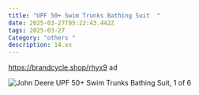 ```yaml
---
title: "UPF 50+ Swim Trunks Bathing Suit  "
date: 2025-03-27T05:22:43.442Z
tags: 2025-03-27
Category: "others "
description: 14.xx
---
```

https://brandcycle.shop/rhyx9   ad <!--StartFragment-->

![John Deere UPF 50+ Swim Trunks Bathing Suit, 1 of 6](https://target.scene7.com/is/image/Target/GUEST_10b2bcdf-14e7-4aaa-a5ac-c40fece13cfa?wid=475&hei=475&qlt=80&fmt=webp)

<!--EndFragment-->